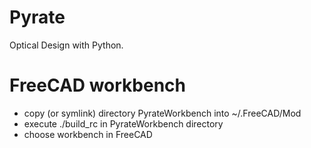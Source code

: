 Pyrate
======

Optical Design with Python.

FreeCAD workbench
=================

- copy (or symlink) directory PyrateWorkbench into ~/.FreeCAD/Mod
- execute ./build_rc in PyrateWorkbench directory
- choose workbench in FreeCAD

